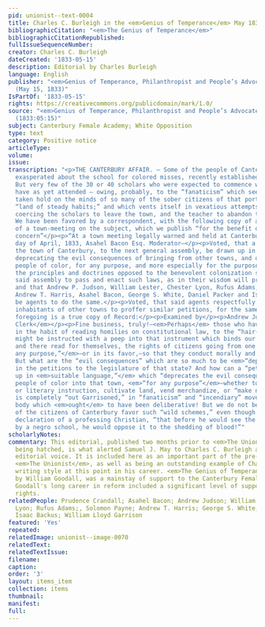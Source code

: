 ```yaml
---
pid: unionist--text-0004
title: Charles C. Burleigh in the <em>Genius of Temperance</em> May 1833
bibliographicCitation: "<em>The Genius of Temperance</em>"
bibliographicCitationRepublished: 
fullIssueSequenceNumber: 
creator: Charles C. Burleigh
dateCreated: '1833-05-15'
description: Editorial by Charles Burleigh
language: English
publisher: "<em>Genius of Temperance, Philanthropist and People’s Advocate</em> 3:45
  (May 15, 1833)"
IsPartOf: '1833-05-15'
rights: https://creativecommons.org/publicdomain/mark/1.0/
source: "<em>Genius of Temperance, Philanthropist and People’s Advocate</em> 3:45
  (1833:05:15)"
subject: Canterbury Female Academy; White Opposition
type: text
category: Positive notice
articleType: 
volume: 
issue: 
transcription: "<p>THE CANTERBURY AFFAIR. – Some of the people of Canterbury are still
  exasperated about the school for colored misses, recently established by Miss Crandall.
  But very few of the 30 or 40 scholars who were expected to commence with the term,
  have as yet attended — owing, probably, to the “fanaticism” which seems to have
  taken hold on the minds of so many of the sober citizens of that portion of the
  “land of steady habits;” and which vents itself in vexatious attempts at legally
  coercing the scholars to leave the town, and the teacher to abandon the enterprise.
  We have been favored by a correspondent, with the following copy of a proceeding
  of a town-meeting on the subject, which we publish “for the benefit of whom it may
  concern”</p><p>“At a town meeting legally warned and held at Canterbury on the 1st
  day of April, 1833, Asahel Bacon Esq. Moderator—</p><p>Voted, that a petition of
  the town of Canterbury, to the next general assembly, be drawn up in suitable language,
  deprecating the evil consequences of bringing from other towns, and other states,
  people of color, for any purpose, and more especially for the purposes of disseminating
  the principles and doctrines opposed to the benevolent colonization system, praying
  said assembly to pass and enact such laws, as in their wisdom will prevent the evil;
  and that Andrew P. Judson, William Lester, Chester Lyon, Rufus Adams, Solomon Payne,
  Andrew T. Harris, Asahel Bacon, George S. White, Daniel Packer and Isaac Backus,
  be agents to do the same.</p><p>Voted, that said agents respectfully request the
  inhabitants of other towns to proffer similar petitions, for the same laudable object.</p><p>The
  foregoing is a true copy of Record:</p><p>Examined by</p><p>Andrew Judson <em>Town
  Clerk</em></p><p>Fine business, truly!—<em>Perhaps</em> those who have been so much
  in the habit of reading homilies on constitutional law, to the “hair-brained emancipationists,”
  might be instructed with a peep into that instrument which binds our states together,
  and there read for themselves, the rights of citizens going from one state to another—<em>“for
  any purpose,”</em>—or in its favor,—so that they conduct morally and peaceably.
  But what are the “evil consequences” which are so much to be <em>“deprecated,”</em>
  in the petitions to the legislature of that state? And how can a “petition” be “drawn
  up in <em>suitable language,”</em> which “deprecates the evil consequences of bringing”
  people of color into that town, <em>“for any purpose”</em>—whether to gain moral
  or literary instruction, cultivate land, vend merchandize, or “make notions”? Garrison
  is completely “out Garrisoned,” in “fanaticism” and “incendiary” movements,—by a
  body which <em>ought</em> to have been deliberative! But we do not believe a majority
  of the citizens of Canterbury favor such “wild schemes,” even though backed by the
  declaration of a professing Christian, “that before he would see the Green polluted
  by a negro school, he would oppose it to the shedding of blood!”"
scholarlyNotes: 
commentary: This editorial, published two months prior to <em>The Unionist</em> even
  being hatched, is what alerted Samuel J. May to Charles C. Burleigh and his powerful
  editorial voice. It is included here as an important part of the pre-history of
  <em>The Unionist</em>, as well as being an outstanding example of Charles C. Burleigh's
  writing style at this point in his career. <em>The Genius of Temperance</em>, edited
  by William Goodall, was a mainstay of support to the Canterbury Female Academy.
  Goodall's long career in reform included a significant level of support for women's
  rights.
relatedPeople: Prudence Crandall; Asahel Bacon; Andrew Judson; William Lester; Chester
  Lyon; Rufus Adams;, Solomon Payne; Andrew T. Harris; George S. White; Daniel Packer;
  Isaac Backus; William Lloyd Garrison
featured: 'Yes'
repeated: 
relatedImage: unionist--image-0070
relatedText: 
relatedTextIssue: 
filename: 
caption: 
order: '3'
layout: items_item
collection: items
thumbnail: 
manifest: 
full: 
---
```

